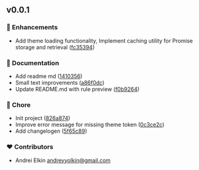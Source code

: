 
## v0.0.1


### 🚀 Enhancements

- Add theme loading functionality, Implement caching utility for Promise storage and retrieval ([fc35394](https://github.com/andreyyolkin/stylelint-unocss-plugin/commit/fc35394))


### 📖 Documentation

- Add readme md ([1410356](https://github.com/andreyyolkin/stylelint-unocss-plugin/commit/1410356))
- Small text improvements ([a86f0dc](https://github.com/andreyyolkin/stylelint-unocss-plugin/commit/a86f0dc))
- Update README.md with rule preview ([f0b9264](https://github.com/andreyyolkin/stylelint-unocss-plugin/commit/f0b9264))

### 🏡 Chore

- Init project ([826a874](https://github.com/andreyyolkin/stylelint-unocss-plugin/commit/826a874))
- Improve error message for missing theme token ([0c3ce2c](https://github.com/andreyyolkin/stylelint-unocss-plugin/commit/0c3ce2c))
- Add changelogen ([5f65c89](https://github.com/andreyyolkin/stylelint-unocss-plugin/commit/5f65c89))

### ❤️ Contributors

- Andrei Elkin <andreyyolkin@gmail.com>
